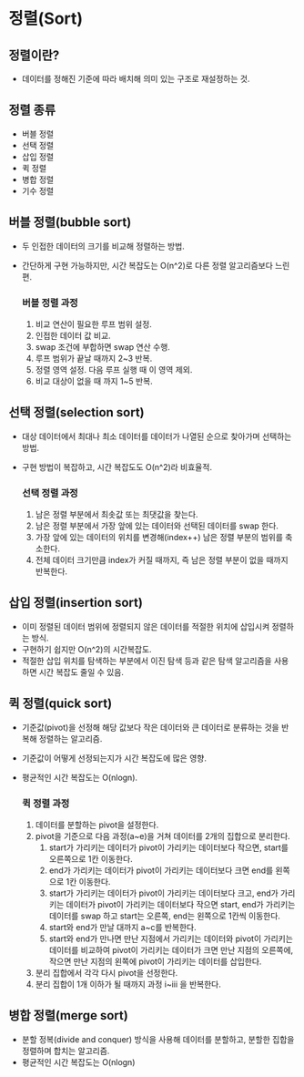 # 정렬(Sort)

## 정렬이란?
- 데이터를 정해진 기준에 따라 배치해 의미 있는 구조로 재설정하는 것.

## 정렬 종류

- 버블 정렬
- 선택 정렬
- 삽입 정렬
- 퀵 정렬
- 병합 정렬
- 기수 정렬

## 버블 정렬(bubble sort)
- 두 인접한 데이터의 크기를 비교해 정렬하는 방법.
- 간단하게 구현 가능하지만, 시간 복잡도는 O(n^2)로 다른 정렬 알고리즘보다 느린 편.

    ### 버블 정렬 과정
  1. 비교 연산이 필요한 루프 범위 설정.
  2. 인접한 데이터 값 비교.
  3. swap 조건에 부합하면 swap 연산 수행.
  4. 루프 범위가 끝날 때까지 2~3 반복.
  5. 정렬 영역 설정. 다음 루프 실행 때 이 영역 제외.
  6. 비교 대상이 없을 때 까지 1~5 반복.

## 선택 정렬(selection sort)
- 대상 데이터에서 최대나 최소 데이터를 데이터가 나열된 순으로 찾아가며 선택하는 방법.
- 구현 방법이 복잡하고, 시간 복잡도도 O(n^2)라 비효율적.

  ### 선택 정렬 과정
  1. 남은 정렬 부분에서 최솟값 또는 최댓값을 찾는다.
  2. 남은 정렬 부분에서 가장 앞에 있는 데이터와 선택된 데이터를 swap 한다.
  3. 가장 앞에 있는 데이터의 위치를 변경해(index++) 남은 정렬 부분의 범위를 축소한다.
  4. 전체 데이터 크기만큼 index가 커질 때까지, 즉 남은 정렬 부분이 없을 때까지 반복한다.

## 삽입 정렬(insertion sort)
- 이미 정렬된 데이터 범위에 정렬되지 않은 데이터를 적절한 위치에 삽입시켜 정렬하는 방식.
- 구현하기 쉽지만 O(n^2)의 시간복잡도.
- 적절한 삽입 위치를 탐색하는 부분에서 이진 탐색 등과 같은 탐색 알고리즘을 사용하면 시간 복잡도 줄일 수 있음.

## 퀵 정렬(quick sort)
- 기준값(pivot)을 선정해 해당 값보다 작은 데이터와 큰 데이터로 분류하는 것을 반복해 정렬하는 알고리즘.
- 기준값이 어떻게 선정되는지가 시간 복잡도에 많은 영향.
- 평균적인 시간 복잡도는 O(nlogn).

  ### 퀵 정렬 과정
  1. 데이터를 분할하는 pivot을 설정한다.
  2. pivot을 기준으로 다음 과정(a~e)을 거쳐 데이터를 2개의 집합으로 분리한다.
     1. start가 가리키는 데이터가 pivot이 가리키는 데이터보다 작으면, start를 오른쪽으로 1칸 이동한다.
     2. end가 가리키는 데이터가 pivot이 가리키는 데이터보다 크면 end를 왼쪽으로 1칸 이동한다.
     3. start가 가리키는 데이터가 pivot이 가리키는 데이터보다 크고, end가 가리키는 데이터가 pivot이 가리키는 데이터보다 작으면
     start, end가 가리키는 데이터를 swap 하고 start는 오른쪽, end는 왼쪽으로 1칸씩 이동한다.
     4. start와 end가 만날 대까지 a~c를 반복한다.
     5. start와 end가 만나면 만난 지점에서 가리키는 데이터와 pivot이 가리키는 데이터를 비교하여 pivot이 가리키는 데이터가 크면
     만난 지점의 오른쪽에, 작으면 만난 지점의 왼쪽에 pivot이 가리키는 데이터를 삽입한다.
  3. 분리 집합에서 각각 다시 pivot을 선정한다.
  4. 분리 집합이 1개 이하가 될 때까지 과정 i~iii 을 반복한다.

## 병합 정렬(merge sort)
- 분할 정복(divide and conquer) 방식을 사용해 데이터를 분할하고, 분할한 집합을 정렬하며 합치는 알고리즘.
- 평균적인 시간 복잡도는 O(nlogn)
